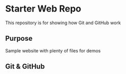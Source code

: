 # Starter Web Repo

This repository is for showing how Git and GitHub work

## Purpose

Sample website with plenty of files for demos

## Git & GitHub